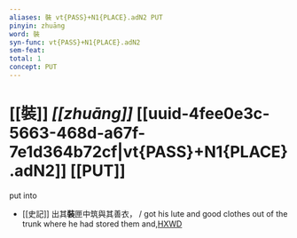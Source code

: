 ```yaml
---
aliases: 裝 vt{PASS}+N1{PLACE}.adN2 PUT
pinyin: zhuāng
word: 裝
syn-func: vt{PASS}+N1{PLACE}.adN2
sem-feat: 
total: 1
concept: PUT 
---
```

# [[裝]] *[[zhuāng]]*  [[uuid-4fee0e3c-5663-468d-a67f-7e1d364b72cf|vt{PASS}+N1{PLACE}.adN2]] [[PUT]]
put into
 - [[史記]] 出其**裝**匣中筑與其善衣， / got his lute and good clothes out of the trunk where he had stored them and,[HXWD](https://hxwd.org/textview.html?location=KR2a0001_tls_086-36a.28)